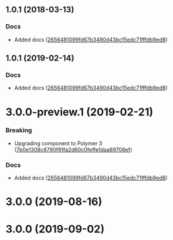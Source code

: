 <a name="1.0.1"></a>
## 1.0.1 (2018-03-13)


### Docs

* Added docs ([2656481099fd67b3490d43bc15edc71fffdb9ed8](https://github.com/advanced-rest-client/code-mirror-hint/commit/2656481099fd67b3490d43bc15edc71fffdb9ed8))



## 1.0.1 (2019-02-14)


### Docs

* Added docs ([2656481099fd67b3490d43bc15edc71fffdb9ed8](https://github.com/advanced-rest-client/code-mirror-hint/commit/2656481099fd67b3490d43bc15edc71fffdb9ed8))



# 3.0.0-preview.1 (2019-02-21)


### Breaking

* Upgrading component to Polymer 3 ([7b0e1308c8790f91fa2d60c0feffe1daa89708ef](https://github.com/advanced-rest-client/code-mirror-hint/commit/7b0e1308c8790f91fa2d60c0feffe1daa89708ef))

### Docs

* Added docs ([2656481099fd67b3490d43bc15edc71fffdb9ed8](https://github.com/advanced-rest-client/code-mirror-hint/commit/2656481099fd67b3490d43bc15edc71fffdb9ed8))



# 3.0.0 (2019-08-16)



# 3.0.0 (2019-09-02)



